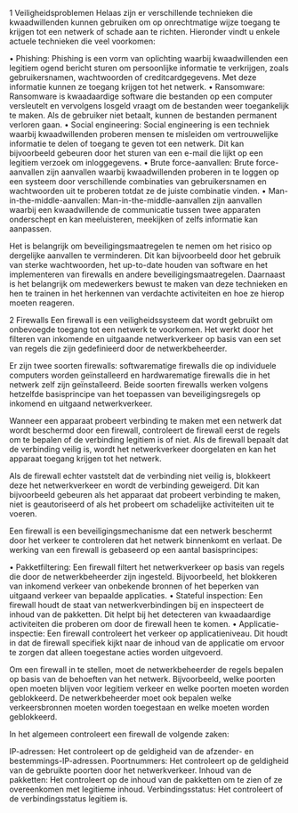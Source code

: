 1	Veiligheidsproblemen
Helaas zijn er verschillende technieken die kwaadwillenden kunnen gebruiken om op onrechtmatige wijze toegang te krijgen tot een netwerk of schade aan te richten. Hieronder vindt u enkele actuele technieken die veel voorkomen:

•	Phishing: Phishing is een vorm van oplichting waarbij kwaadwillenden een legitiem ogend bericht sturen om persoonlijke informatie te verkrijgen, zoals gebruikersnamen, wachtwoorden of creditcardgegevens. Met deze informatie kunnen ze toegang krijgen tot het netwerk.
•	Ransomware: Ransomware is kwaadaardige software die bestanden op een computer versleutelt en vervolgens losgeld vraagt om de bestanden weer toegankelijk te maken. Als de gebruiker niet betaalt, kunnen de bestanden permanent verloren gaan.
•	Social engineering: Social engineering is een techniek waarbij kwaadwillenden proberen mensen te misleiden om vertrouwelijke informatie te delen of toegang te geven tot een netwerk. Dit kan bijvoorbeeld gebeuren door het sturen van een e-mail die lijkt op een legitiem verzoek om inloggegevens.
•	Brute force-aanvallen: Brute force-aanvallen zijn aanvallen waarbij kwaadwillenden proberen in te loggen op een systeem door verschillende combinaties van gebruikersnamen en wachtwoorden uit te proberen totdat ze de juiste combinatie vinden.
•	Man-in-the-middle-aanvallen: Man-in-the-middle-aanvallen zijn aanvallen waarbij een kwaadwillende de communicatie tussen twee apparaten onderschept en kan meeluisteren, meekijken of zelfs informatie kan aanpassen.

Het is belangrijk om beveiligingsmaatregelen te nemen om het risico op dergelijke aanvallen te verminderen. Dit kan bijvoorbeeld door het gebruik van sterke wachtwoorden, het up-to-date houden van software en het implementeren van firewalls en andere beveiligingsmaatregelen. Daarnaast is het belangrijk om medewerkers bewust te maken van deze technieken en hen te trainen in het herkennen van verdachte activiteiten en hoe ze hierop moeten reageren.

2	Firewalls
Een firewall is een veiligheidssysteem dat wordt gebruikt om onbevoegde toegang tot een netwerk te voorkomen. Het werkt door het filteren van inkomende en uitgaande netwerkverkeer op basis van een set van regels die zijn gedefinieerd door de netwerkbeheerder.

Er zijn twee soorten firewalls: softwarematige firewalls die op individuele computers worden geïnstalleerd en hardwarematige firewalls die in het netwerk zelf zijn geïnstalleerd. Beide soorten firewalls werken volgens hetzelfde basisprincipe van het toepassen van beveiligingsregels op inkomend en uitgaand netwerkverkeer.

Wanneer een apparaat probeert verbinding te maken met een netwerk dat wordt beschermd door een firewall, controleert de firewall eerst de regels om te bepalen of de verbinding legitiem is of niet. Als de firewall bepaalt dat de verbinding veilig is, wordt het netwerkverkeer doorgelaten en kan het apparaat toegang krijgen tot het netwerk.

Als de firewall echter vaststelt dat de verbinding niet veilig is, blokkeert deze het netwerkverkeer en wordt de verbinding geweigerd. Dit kan bijvoorbeeld gebeuren als het apparaat dat probeert verbinding te maken, niet is geautoriseerd of als het probeert om schadelijke activiteiten uit te voeren.

Een firewall is een beveiligingsmechanisme dat een netwerk beschermt door het verkeer te controleren dat het netwerk binnenkomt en verlaat. De werking van een firewall is gebaseerd op een aantal basisprincipes:

•	Pakketfiltering: Een firewall filtert het netwerkverkeer op basis van regels die door de netwerkbeheerder zijn ingesteld. Bijvoorbeeld, het blokkeren van inkomend verkeer van onbekende bronnen of het beperken van uitgaand verkeer van bepaalde applicaties.
•	Stateful inspection: Een firewall houdt de staat van netwerkverbindingen bij en inspecteert de inhoud van de pakketten. Dit helpt bij het detecteren van kwaadaardige activiteiten die proberen om door de firewall heen te komen.
•	Applicatie-inspectie: Een firewall controleert het verkeer op applicatieniveau. Dit houdt in dat de firewall specifiek kijkt naar de inhoud van de applicatie om ervoor te zorgen dat alleen toegestane acties worden uitgevoerd.

Om een firewall in te stellen, moet de netwerkbeheerder de regels bepalen op basis van de behoeften van het netwerk. Bijvoorbeeld, welke poorten open moeten blijven voor legitiem verkeer en welke poorten moeten worden geblokkeerd. De netwerkbeheerder moet ook bepalen welke verkeersbronnen moeten worden toegestaan en welke moeten worden geblokkeerd.

In het algemeen controleert een firewall de volgende zaken:

IP-adressen: Het controleert op de geldigheid van de afzender- en bestemmings-IP-adressen.
Poortnummers: Het controleert op de geldigheid van de gebruikte poorten door het netwerkverkeer.
Inhoud van de pakketten: Het controleert op de inhoud van de pakketten om te zien of ze overeenkomen met legitieme inhoud.
Verbindingsstatus: Het controleert of de verbindingsstatus legitiem is.
